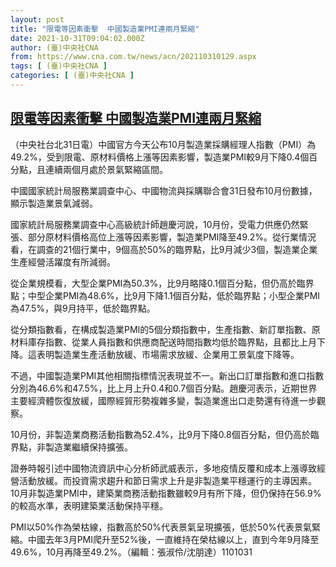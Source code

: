 ```yaml
---
layout: post
title: "限電等因素衝擊  中國製造業PMI連兩月緊縮"
date: 2021-10-31T09:04:02.000Z
author: (臺)中央社CNA
from: https://www.cna.com.tw/news/acn/202110310129.aspx
tags: [ (臺)中央社CNA ]
categories: [ (臺)中央社CNA ]
---
```

<!--1635671042000-->
[限電等因素衝擊  中國製造業PMI連兩月緊縮](https://www.cna.com.tw/news/acn/202110310129.aspx)
------

<div>
<div></div><div><p>（中央社台北31日電）中國官方今天公布10月製造業採購經理人指數（PMI）為49.2%，受到限電、原材料價格上漲等因素影響，製造業PMI較9月下降0.4個百分點，且連續兩個月處於景氣緊縮區間。</p><p>中國國家統計局服務業調查中心、中國物流與採購聯合會31日發布10月份數據，顯示製造業景氣減弱。</p><p>國家統計局服務業調查中心高級統計師趙慶河說，10月份，受電力供應仍然緊張、部分原材料價格高位上漲等因素影響，製造業PMI降至49.2%。從行業情況看，在調查的21個行業中，9個高於50%的臨界點，比9月減少3個，製造業企業生產經營活躍度有所減弱。</p><p>從企業規模看，大型企業PMI為50.3%，比9月略降0.1個百分點，但仍高於臨界點；中型企業PMI為48.6%，比9月下降1.1個百分點，低於臨界點；小型企業PMI為47.5%，與9月持平，低於臨界點。</p><p>從分類指數看，在構成製造業PMI的5個分類指數中，生產指數、新訂單指數、原材料庫存指數、從業人員指數和供應商配送時間指數均低於臨界點，且都比上月下降。這表明製造業生產活動放緩、市場需求放緩、企業用工景氣度下降等。</p><p>不過，中國製造業PMI其他相關指標情況表現並不一。新出口訂單指數和進口指數分別為46.6%和47.5%，比上月上升0.4和0.7個百分點。趙慶河表示，近期世界主要經濟體恢復放緩，國際經貿形勢複雜多變，製造業進出口走勢還有待進一步觀察。</p><p>10月份，非製造業商務活動指數為52.4%，比9月下降0.8個百分點，但仍高於臨界點，非製造業繼續保持擴張。</p><p>證券時報引述中國物流資訊中心分析師武威表示，多地疫情反覆和成本上漲導致經營活動放緩。而投資需求趨升和節日需求上升是非製造業平穩運行的主導因素。10月非製造業PMI中，建築業商務活動指數雖較9月有所下降，但仍保持在56.9%的較高水準，表明建築業活動保持平穩。</p><p>PMI以50%作為榮枯線，指數高於50%代表景氣呈現擴張，低於50%代表景氣緊縮。中國去年3月PMI爬升至52%後，一直維持在榮枯線以上，直到今年9月降至49.6%，10月再降至49.2%。（編輯：張淑伶/沈朋達）1101031</p></div>
</div>
